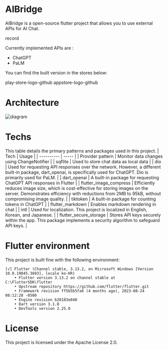 # AIBridge

AIBridge is a open-source flutter project that allows you to use external APIs for AI Chat.

record

Currently implemented APIs are :
- ChatGPT
- PaLM

You can find the built version in the stores below:

play-store-logo-github appstore-logo-github

# Architecture
![diagram](https://github.com/jhj0517/chattercrafting/assets/97279763/4759246c-093d-459e-81aa-d9e1a9d9a396)

# Techs
This table details the primary patterns and packages used in this project.
| Tech | Usage |
| ---------- | ----- |
| Provider pattern | Monitor data changes using ChangeNotifier |
| sqflite | Used to store chat data as local data |
| dio | 	Used for requesting API responses over the network. However, a different built-in package, dart_openai, is specifically used for ChatGPT. Dio is primarily used for PaLM. |
| dart_openai | 	A built-in package for requesting ChatGPT API responses in Flutter |
| flutter_image_compress | Efficiently reduces image size, which is cost-effective for storing images on the server. Demonstrates efficiency with reductions from 2MB to 95kB, without compromising image quality. |
| tiktoken | 	A built-in package for counting tokens in ChatGPT |
| flutter_markdown | 	Enables markdown rendering in chat |
| intl | Used for localization. This project is localized in English, Korean, and Japanese. |
| flutter_secure_storage | 	Stores API keys securely within the app. This package implements a security algorithm to safeguard API keys. |

# Flutter environment
This project is built fine with the following environment:
```
[√] Flutter (Channel stable, 3.13.2, on Microsoft Windows [Version 10.0.19045.3693], locale ko-KR)
    • Flutter version 3.13.2 on channel stable at C:\FlutterSDK\flutter
    • Upstream repository https://github.com/flutter/flutter.git
    • Framework revision ff5b5b5fa6 (4 months ago), 2023-08-24 08:12:28 -0500
    • Engine revision b20183e040
    • Dart version 3.1.0
    • DevTools version 2.25.0
```

# License
This project is licensed under the Apache License 2.0.
